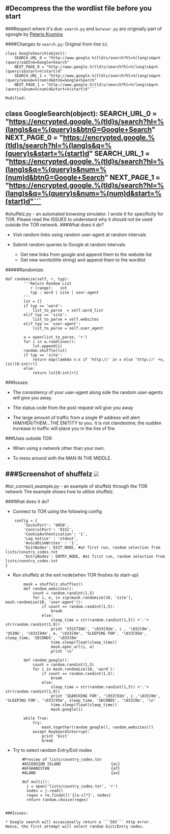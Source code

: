 #Decompress the the wordlist file before you start
---
###Respect where it's due: 
```search.py``` and ```borwser.py``` are originally part of xgoogle by <a href="http://www.catonmat.net/blog/python-library-for-google-search/">Peteris Krumins</a>

####Changes to ```search.py```:
Original from line ```52```:

```
class GoogleSearch(object):
    SEARCH_URL_0 = "http://www.google.%(tld)s/search?hl=%(lang)s&q=%(query)s&btnG=Google+Search"
    NEXT_PAGE_0 = "http://www.google.%(tld)s/search?hl=%(lang)s&q=%(query)s&start=%(start)d"
    SEARCH_URL_1 = "http://www.google.%(tld)s/search?hl=%(lang)s&q=%(query)s&num=%(num)d&btnG=Google+Search"
    NEXT_PAGE_1 = "http://www.google.%(tld)s/search?hl=%(lang)s&q=%(query)s&num=%(num)d&start=%(start)d"```
    
Modified:
```
class GoogleSearch(object):
    SEARCH_URL_0 = "https://encrypted.google.%(tld)s/search?hl=%(lang)s&q=%(query)s&btnG=Google+Search"
    NEXT_PAGE_0 = "https://encrypted.google.%(tld)s/search?hl=%(lang)s&q=%(query)s&start=%(start)d"
    SEARCH_URL_1 = "https://encrypted.google.%(tld)s/search?hl=%(lang)s&q=%(query)s&num=%(num)d&btnG=Google+Search"
    NEXT_PAGE_1 = "https://encrypted.google.%(tld)s/search?hl=%(lang)s&q=%(query)s&num=%(num)d&start=%(start)d"```
---   
#shuffelz.py - an automated browsing simulator.
I wrote it for specificity for TOR.  Please read the ISSUES to understand why it should not be used outside the TOR network.
###What does it do?

* Visit random links using random user-agent at random intervals  
 
* Submit random queries to Google at random intervals
    * Get new links from google and append them to the website list
    * Get new words(title string) and append them to the wordlist

#####Randomize:
```
def randomize(self, r, typ):
		'''Return Random List
		   r (range):	int 
		   typ : word | site | user-agent	
		'''
		lst = []
	  	if typ == 'word':
	  		list_to_parse  = self.word_list
	  	elif typ == 'site':
	  		list_to_parse = self.websites
	  	elif typ == 'user-agent':
	  		list_to_parse = self.user_agent

	  	a = open(list_to_parse, 'r')
	  	for i in a.readlines():
	  		lst.append(i)
	  	random.shuffle(lst)
	  	if typ == 'site':
	  		return map(lambda x:x if 'http://' in x else 'http://' +x, lst)[0:int(r)]
	  	else:
	  		return lst[0:int(r)]
```

###Issues:

* The consistency of your user-agent along side the random user-agents will give you away.

* The status code from the post request will give you away

* The large amount of traffic from a single IP address will alert HIM/HER/THEM...THE ENITITY to you. It is not clandestine; the sudden increase in traffic will place you in the line of fire.  

###Uses outside TOR:

* When using a network other than your own.

* To mess around with the MAN IN THE MIDDLE.

###Screenshot of shuffelz
<img src="https://dl.dropboxusercontent.com/u/79143906/Screenshot%20-%2012302014%20-%2001%3A19%3A40%20PM.png">  
---
#tor_connect_example.py - an example of shuffelz through the TOR network
The example shows how to utilize shuffelz.

###What does it do?
* Connect to TOR using the following config
```
    config = {
        'SocksPort': '9050',
        'ControlPort': '9151',
        'CookieAuthentication': '1',
        'Log notice' : 'stdout',
        'AvoidDiskWrites' : '1',
        'ExitNodes': EXIT_NODE, #at first run, random selection from lists/conutry_codes.txt
        'EntryNodes': ENTRY_NODE, #at first run, random selection from lists/conutry_codes.txt
}
```
* Run shuffelz at the exit node(when TOR finshes its start-up)  
```
        mask = shuffelz.shufflez()
        def random_websites():
            count = random.randint(1,5)
            for i, e, in zip(mask.randomize(10, 'site'), mask.randomize(10, 'user-agent')):
                if count == random.randint(1,5):
                    break
                else:
                    sleep_time = str(random.randint(1,5)) +'.'+ str(random.randint(1,9))
                    print 'VISITING', '\033[92m', i , '\033[0m', 'USING', '\033[94m', e, '\033[0m', 'SLEEPING FOR', '\033[95m', sleep_time, 'SECONDS', '\033[0m'
                    time.sleep(float(sleep_time))
                    mask.open_url(i, e)
                    print '\n'
                    
        def random_google():
            count = random.randint(1,5)
            for i in mask.randomize(10, 'word'):
                if count == random.randint(1,5):
                    break
                else:
                    sleep_time = str(random.randint(1,5)) +'.'+ str(random.randint(1,9))
                    print 'SEARCHING FOR', '\033[92m', i ,'\033[0m', 'SLEEPING FOR', '\033[95m', sleep_time, 'SECONDS', '\033[0m', '\n'
                    time.sleep(float(sleep_time))
                    mask.google(i)
                    
        while True:
            try:
                mask.together(random_google(), random_websites())
            except KeyboardInterrupt:
                print 'Exit'
                break
```
* Try to select random Entry/Exit nodes

    ```
        #Preview of lists/country_codes.tor
        #ASCENSION ISLAND                      {ac}
        #AFGHANISTAN                           {af}
        #ALAND                                 {ax}
        
        def multi():
          j = open('lists/country_codes.tor', 'r')
          nodes = j.read()
          regex = re.findall('{[a-z]*}', nodes)
          return random.choice(regex)
```

###Issues:

* Google search will occasionally return a ```503``` http error. Hence, the first attempt will select random Exit/Entry nodes.



